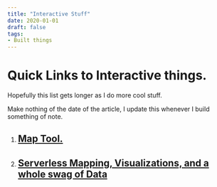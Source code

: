 ```yaml
---
title: "Interactive Stuff"
date: 2020-01-01
draft: false
tags:
- Built things
---
```


# Quick Links to Interactive things. 
Hopefully this list gets longer as I do more cool stuff. 

Make nothing of the date of the article, I update this whenever I build something of note. 

1. ## [Map Tool.](/app/maptool/map.html)  

2. ## [Serverless Mapping, Visualizations, and a whole swag of Data](https://www.gabrielsargeant.com/app/smap/map.html)

